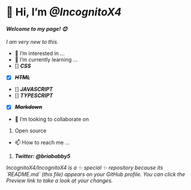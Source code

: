 # 👋 Hi, I’m <em>**__@IncognitoX4__**</em>
#### <em>Welcome to my page! 😊</em>
_I am very new to this._
- 👀 I’m interested in ...
- 🌱 I’m currently learning ...
- [] <em>__CSS__</em>
- [x] <em>~~__HTML__~~</em>
- [] <em>__JAVASCRIPT__</em>
- [] <em>__TYPESCRIPT__</em>
- [x] <em>~~__Markdown__~~</em>
- 💞️ I’m looking to collaborate on
1. Open source 
- 📫 How to reach me ...
1. <em>__Twitter: @briababby5__</em>

<p><em>IncognitoX4/IncognitoX4 is a ✨ special ✨ repository because its `README.md` (this file) appears on your GitHub profile.
You can click the Preview link to take a look at your changes.</em></p>
